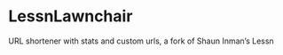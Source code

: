 LessnLawnchair
==============

URL shortener with stats and custom urls, a fork of Shaun Inman’s Lessn